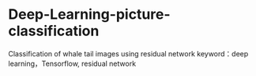 # Deep-Learning-picture-classification
Classification of whale tail images using residual network
keyword：deep learning，Tensorflow, residual network
